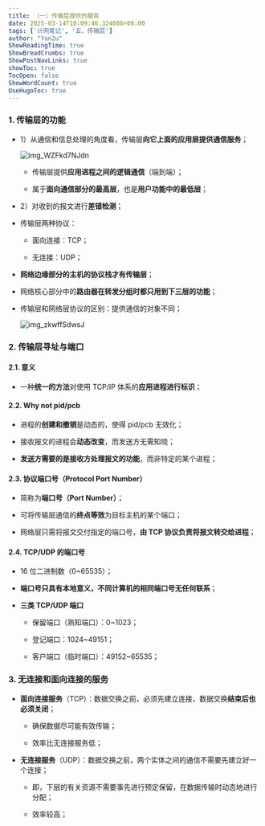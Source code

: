 ```yaml
---
title: （一）传输层提供的服务
date: 2025-03-14T10:09:46.324086+08:00
tags: ['计网笔记', '五、传输层']
author: "Yan2u"
ShowReadingTime: true
ShowBreadCrumbs: true
ShowPostNavLinks: true
showToc: true
TocOpen: false
ShowWordCount: true
UseHugoToc: true
---
```


### 1. 传输层的功能

- 1）从通信和信息处理的角度看，传输层**向它上面的应用层提供通信服务**；

	![img_WZFkd7NJdn](https://cloudflare-imgbed-ajc.pages.dev/file/1741871177679_WZFkd7NJdn.png)

	- 传输层提供**应用进程之间的逻辑通信**（端到端）；

	- 属于**面向通信部分的最高层**，也是**用户功能中的最低层**；

- 2）对收到的报文进行**差错检测**；

- 传输层两种协议：

	- 面向连接：TCP；

	- 无连接：UDP；

- **网络边缘部分的主机的协议栈才有传输层**；

- 网络核心部分中的**路由器在转发分组时都只用到下三层的功能**；

- 传输层和网络层协议的区别：提供通信的对象不同；

	![img_zkwffSdwsJ](https://cloudflare-imgbed-ajc.pages.dev/file/1741871189851_zkwffSdwsJ.png)

### 2. 传输层寻址与端口

#### 2.1. 意义

- 一种**统一的方法**对使用 TCP/IP 体系的**应用进程进行标识**；

#### 2.2. Why not pid/pcb

- 进程的**创建和撤销**是动态的，使得 pid/pcb 无效化；

- 接收报文的进程会**动态改变**，而发送方无需知晓；

- **发送方需要的是接收方处理报文的功能**，而非特定的某个进程；

#### 2.3. 协议端口号（Protocol Port Number）

- 简称为**端口号（Port Number）**；

- 可将传输层通信的**终点等效**为目标主机的某个端口；

- 网络层只需将报文交付指定的端口号，**由 TCP 协议负责将报文转交给进程**；

#### 2.4. TCP/UDP 的端口号

- 16 位二进制数（0~65535）；

- **端口号只具有本地意义，不同计算机的相同端口号无任何联系**；

- **三类 TCP/UDP 端口**

	- 保留端口（熟知端口）：0~1023；

	- 登记端口：1024~49151；

	- 客户端口（临时端口）：49152~65535；

### 3. 无连接和面向连接的服务

- **面向连接服务**（TCP）：数据交换之前，必须先建立连接，数据交换**结束后也必须关闭**；

	- 确保数据尽可能有效传输；

	- 效率比无连接服务低；

- **无连接服务**（UDP）：数据交换之前，两个实体之间的通信不需要先建立好一个连接；

	- 即，下层的有关资源不需要事先进行预定保留，在数据传输时动态地进行分配；

	- 效率较高；

